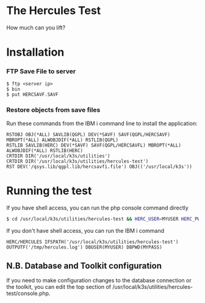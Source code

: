 # The Hercules Test
How much can you lift?

# Installation
### FTP Save File to server
```
$ ftp <server ip>
$ bin
$ put HERCSAVF.SAVF
```

### Restore objects from save files
Run these commands from the IBM i command line to install the application:
```
RSTOBJ OBJ(*ALL) SAVLIB(QGPL) DEV(*SAVF) SAVF(QGPL/HERCSAVF) MBROPT(*ALL) ALWOBJDIF(*ALL) RSTLIB(QGPL)
RSTLIB SAVLIB(HERC) DEV(*SAVF) SAVF(QGPL/HERCSAVFL) MBROPT(*ALL) ALWOBJDIF(*ALL) RSTLIB(HERC)
CRTDIR DIR('/usr/local/k3s/utilities')
CRTDIR DIR('/usr/local/k3s/utilities/hercules-test')
RST DEV('/qsys.lib/qgpl.lib/hercsavfi.file') OBJ(('/usr/local/k3s'))
```

# Running the test
If you have shell access, you can run the php console command directly
```bash
$ cd /usr/local/k3s/utilities/hercules-test && HERC_USER=MYUSER HERC_PWD=MYPASS console.php app:benchmark
```

If you don't have shell access, you can run the IBM i command
```
HERC/HERCULES IFSPATH('/usr/local/k3s/utilities/hercules-test') OUTPUTF('/tmp/hercules.log') DBUSER(MYUSER) DBPWD(MYPASS)         
```

## N.B. Database and Toolkit configuration
If you need to make configuration changes to the database connection or the toolkit, you can edit the top section of /usr/local/k3s/utilities/hercules-test/console.php.

